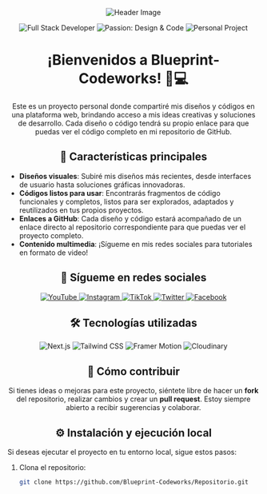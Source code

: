 <!-- Header -->
<p align="center">
  <img src="https://capsule-render.vercel.app/api?type=waving&color=gradient&height=200&section=header&text=Blueprint-Codeworks&fontSize=50&fontAlignY=35&animation=twinkling" alt="Header Image">
</p>

<!-- Badges -->
<p align="center">
  <img src="https://img.shields.io/badge/Developer-Full%20Stack-blueviolet?style=for-the-badge" alt="Full Stack Developer">
  <img src="https://img.shields.io/badge/Passion-Design%20%26%20Code-ff69b4?style=for-the-badge" alt="Passion: Design & Code">
  <img src="https://img.shields.io/badge/Project-Personal-green?style=for-the-badge" alt="Personal Project">
</p>

<!-- Introduction -->
<h1 align="center">¡Bienvenidos a Blueprint-Codeworks! 🎨💻</h1>

<p align="center">
  Este es un proyecto personal donde compartiré mis diseños y códigos en una plataforma web, brindando acceso a mis ideas creativas y soluciones de desarrollo. Cada diseño o código tendrá su propio enlace para que puedas ver el código completo en mi repositorio de GitHub.
</p>

<!-- Features -->
<h2 align="center">🚀 Características principales</h2>

- **Diseños visuales**: Subiré mis diseños más recientes, desde interfaces de usuario hasta soluciones gráficas innovadoras.
- **Códigos listos para usar**: Encontrarás fragmentos de código funcionales y completos, listos para ser explorados, adaptados y reutilizados en tus propios proyectos.
- **Enlaces a GitHub**: Cada diseño y código estará acompañado de un enlace directo al repositorio correspondiente para que puedas ver el proyecto completo.
- **Contenido multimedia**: ¡Sígueme en mis redes sociales para tutoriales en formato de video!

<!-- Social Media -->
<h2 align="center">📱 Sígueme en redes sociales</h2>

<p align="center">
  <a href="https://www.youtube.com/channel/tu-canal">
    <img src="https://img.shields.io/badge/YouTube-FF0000?style=for-the-badge&logo=youtube&logoColor=white" alt="YouTube">
  </a>
  <a href="https://www.instagram.com/tu-usuario">
    <img src="https://img.shields.io/badge/Instagram-E4405F?style=for-the-badge&logo=instagram&logoColor=white" alt="Instagram">
  </a>
  <a href="https://www.tiktok.com/@tu-usuario">
    <img src="https://img.shields.io/badge/TikTok-000000?style=for-the-badge&logo=tiktok&logoColor=white" alt="TikTok">
  </a>
  <a href="https://www.twitter.com/tu-usuario">
    <img src="https://img.shields.io/badge/Twitter-1DA1F2?style=for-the-badge&logo=twitter&logoColor=white" alt="Twitter">
  </a>
  <a href="https://www.facebook.com/tu-pagina">
    <img src="https://img.shields.io/badge/Facebook-1877F2?style=for-the-badge&logo=facebook&logoColor=white" alt="Facebook">
  </a>
</p>

<!-- Technologies -->
<h2 align="center">🛠️ Tecnologías utilizadas</h2>

<p align="center">
  <img src="https://img.shields.io/badge/Next.js-000000?style=for-the-badge&logo=next.js&logoColor=white" alt="Next.js">
  <img src="https://img.shields.io/badge/Tailwind_CSS-38B2AC?style=for-the-badge&logo=tailwind-css&logoColor=white" alt="Tailwind CSS">
  <img src="https://img.shields.io/badge/Framer_Motion-0055FF?style=for-the-badge&logo=framer&logoColor=white" alt="Framer Motion">
  <img src="https://img.shields.io/badge/Cloudinary-4285F4?style=for-the-badge&logo=cloudinary&logoColor=white" alt="Cloudinary">
</p>

<!-- How to Contribute -->
<h2 align="center">🤝 Cómo contribuir</h2>

<p align="center">
  Si tienes ideas o mejoras para este proyecto, siéntete libre de hacer un <strong>fork</strong> del repositorio, realizar cambios y crear un <strong>pull request</strong>. Estoy siempre abierto a recibir sugerencias y colaborar.
</p>

<!-- Installation -->
<h2 align="center">⚙️ Instalación y ejecución local</h2>

Si deseas ejecutar el proyecto en tu entorno local, sigue estos pasos:

1. Clona el repositorio:
   ```bash
   git clone https://github.com/Blueprint-Codeworks/Repositorio.git



